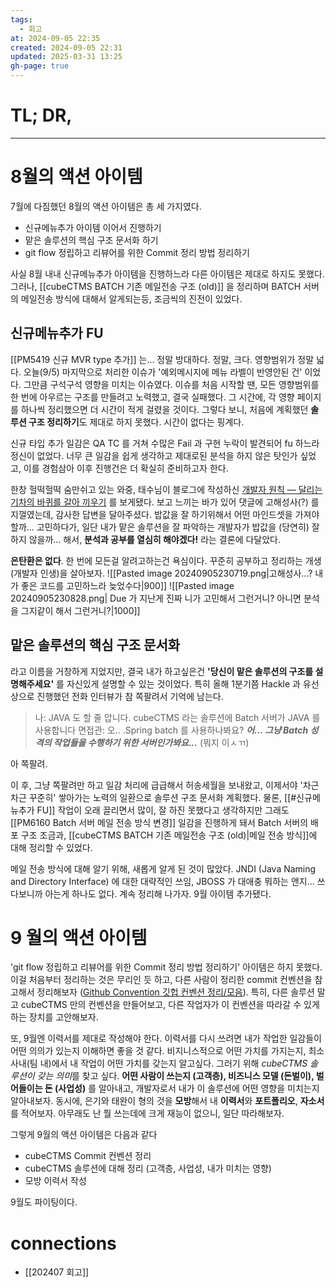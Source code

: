 ```yaml
---
tags:
  - 회고
at: 2024-09-05 22:35
created: 2024-09-05 22:31
updated: 2025-03-31 13:25
gh-page: true
---
```

# TL; DR,

---
# 8월의 액션 아이템
7월에 다짐했던 8월의 액션 아이템은 총 세 가지였다.
- 신규메뉴추가 아이템 이어서 진행하기
- 맡은 솔루션의 핵심 구조 문서화 하기
- git flow 정립하고 리뷰어를 위한 Commit 정리 방법 정리하기

사실 8월 내내 신규메뉴추가 아이템을 진행하느라 다른 아이템은 제대로 하지도 못했다.  
그러나, [[cubeCTMS BATCH 기존 메일전송 구조 (old)]] 을 정리하며 BATCH 서버의 메일전송 방식에 대해서 알게되는등, 조금씩의 진전이 있었다.

## 신규메뉴추가 FU
 [[PM5419 신규 MVR type 추가]] 는... 정말 방대하다. 정말, 크다. 영향범위가 정말 넓다. 오늘(9/5) 마지막으로 처리한 이슈가 '예외메시지에 메뉴 라벨이 반영안된 건' 이었다. 그만큼 구석구석 영향을 미치는 이슈였다.
이슈를 처음 시작할 땐, 모든 영향범위를 한 번에 아우르는 구조를 만들려고 노력했고, 결국 실패했다. 그 시간에, 각 영향 페이지를 하나씩 정리했으면 더 시간이 적게 걸렸을 것이다.
그렇다 보니, 처음에 계획했던 **솔루션 구조 정리하기**도 제대로 하지 못했다. 시간이 없다는 핑계다.

신규 타입 추가 일감은 QA TC 를 거쳐 수많은 Fail 과 구현 누락이 발견되어 fu 하느라 정신이 없었다.
너무 큰 일감을 쉽게 생각하고 제대로된 분석을 하지 않은 탓인가 싶었고, 이를 경험삼아 이후 진행건은 더 확실히 준비하고자 한다.

한창 헐떡헐떡 숨만쉬고 있는 와중, 태수님이 블로그에 작성하신 [개발자 원칙 — 달리는 기차의 바퀴를 갈아 끼우기](https://medium.com/@taesulee93/%EA%B0%9C%EB%B0%9C%EC%9E%90-%EC%9B%90%EC%B9%99-%EB%8B%AC%EB%A6%AC%EB%8A%94-%EA%B8%B0%EC%B0%A8%EC%9D%98-%EB%B0%94%ED%80%B4%EB%A5%BC-%EA%B0%88%EC%95%84-%EB%81%BC%EC%9A%B0%EA%B8%B0-fbd9431716f6) 를 보게됐다. 보고 느끼는 바가 있어 댓글에 고해성사(?) 를 지껄였는데, 감사한 답변을 달아주셨다.
밥값을 잘 하기위해서 어떤 마인드셋을 가져야 할까... 고민하다가, 일단 내가 맡은 솔루션을 잘 파악하는 개발자가 밥값을 (당연히) 잘하지 않을까... 해서, **분석과 공부를 열심히 해야겠다!** 라는 결론에 다달았다.

**은탄환은 없다**. 한 번에 모든걸 알려고하는건 욕심이다. 꾸준히 공부하고 정리하는 개생(개발자 인생)을 살아보자.
![[Pasted image 20240905230719.png|고해성사...? 내가 좋은 코드를 고민하느라 늦었수다|900]] ![[Pasted image 20240905230828.png| Due 가 지난게 진짜 니가 고민해서 그런거니? 아니면 분석을 그지같이 해서 그런거니?|1000]]


## 맡은 솔루션의 핵심 구조 문서화
라고 이름을 거창하게 지었지만, 결국 내가 하고싶은건 **'당신이 맡은 솔루션의 구조를 설명해주세요'** 를 자신있게 설명할 수 있는 것이었다. 
특히 올해 1분기쯤 Hackle 과 유선상으로 진행했던 전화 인터뷰가 참 쪽팔려서 기억에 남는다.

> 나: JAVA 도 할 줄 압니다. cubeCTMS 라는 솔루션에 Batch 서버가 JAVA 를 사용합니다
> 면접관: 오.. .Spring batch 를 사용하나봐요?
> ***어... 그냥 Batch 성격의 작업들을 수행하기 위한 서버인가봐요...***
> (뭐지 이ㅅㄲ)

아 쪽팔려.

이 후, 그냥 쪽팔려만 하고 일감 처리에 급급해서 허송세월을 보내왔고, 이제서야 '차근차근 꾸준히' 쌓아가는 노력의 일환으로 솔루션 구조 문서화 계획했다.
물론, [[#신규메뉴추가 FU]] 작업이 오래 끌리면서 많이, 잘 하진 못했다고 생각하지만 그래도 [[PM6160 Batch 서버 메일 전송 방식 변경]] 일감을 진행하게 돼서 Batch 서버의 배포 구조 조금과, [[cubeCTMS BATCH 기존 메일전송 구조 (old)|메일 전송 방식]]에 대해 정리할 수 있었다. 

메일 전송 방식에 대해 알기 위해, 새롭게 알게 된 것이 많았다. JNDI (Java Naming and Directory Interface) 에 대한 대략적인 쓰임, JBOSS 가 대애충 뭐하는 앤지... 쓰다보니까 아는게 하나도 없다. 계속 정리해 나가자. 9월 아이템 추가됐다.


# 9 월의 액션 아이템
'git flow 정립하고 리뷰어를 위한 Commit 정리 방법 정리하기' 아이템은 하지 못했다. 이걸 처음부터 정리하는 것은 무리인 듯 하고, 다른 사람이 정리한 commit 컨벤션을 참고해서 정리해보자 ([Github Convention 깃헙 컨벤션 정리/모음](https://puleugo.tistory.com/165)). 특히, 다른 솔루션 말고 cubeCTMS 만의 컨벤션을 만들어보고, 다른 작업자가 이 컨벤션을 따라갈 수 있게 하는 장치를 고안해보자.

또, 9월엔 이력서를 제대로 작성해야 한다. 이력서를 다시 쓰려면 내가 작업한 일감들이 어떤 의의가 있는지 이해하면 좋을 것 같다. 
비지니스적으로 어떤 가치를 가지는지, 최소 사내(팀 내)에서 내 작업이 어떤 가치를 갖는지 알고싶다. 그러기 위해 *cubeCTMS 솔루션이 갖는 의미*를 찾고 싶다. **어떤 사람이 쓰는지 (고객층), 비즈니스 모델 (돈벌이), 벌어들이는 돈 (사업성)** 를 알아내고, 개발자로서 내가 이 솔루션에 어떤 영향을 미치는지 알아내보자.
동시에, 은기와 태완이 형의 것을 **모방**해서 내 **이력서**와 **포트폴리오**, **자소서**를 적어보자. 아무래도 난 뭘 쓰는데에 크게 재능이 없으니, 일단 따라해보자.

그렇게 9월의 액션 아이템은 다음과 같다
- cubeCTMS Commit 컨벤션 정리
- cubeCTMS 솔루션에 대해 정리 (고객층, 사업성, 내가 미치는 영향)
- 모방 이력서 작성

9월도 파이팅이다.



# connections
- [[202407 회고]] 